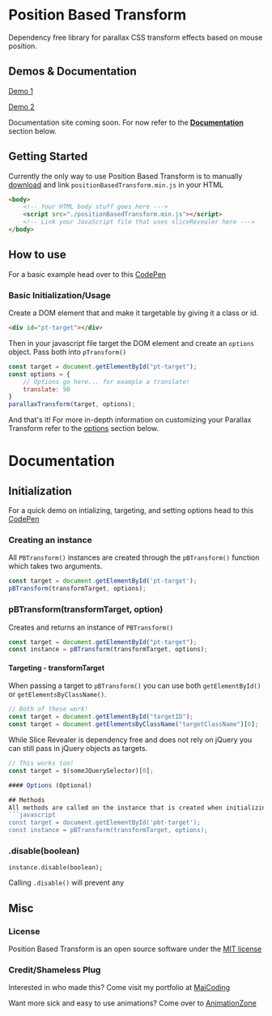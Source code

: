 # Position Based Transform
Dependency free library for parallax CSS transform effects based on mouse position.

## Demos & Documentation
[Demo 1]()

[Demo 2]()

Documentation site coming soon. For now refer to the [**Documentation**]() section below.

## Getting Started
Currently the only way to use Position Based Transform is to manually [download]() and link `positionBasedTransform.min.js` in your HTML
```html
<body>
	<!-- Your HTML body stuff goes here --->
    <script src="./positionBasedTransform.min.js"></script>	
    <!-- Link your JavaScript file that uses sliceRevealer here --->
</body>
```

## How to use
For a basic example head over to this [CodePen]()
### Basic Initialization/Usage
Create a DOM element that and make it targetable by giving it a class or id.
```html
<div id="pt-target"></div>
```

Then in your javascript file target the DOM element and create an `options` object. Pass both into `pTransform()`
```javascript
const target = document.getElementById("pt-target");
const options = {
	// Options go here... for example a translate!
	translate: 50
}
parallaxTransform(target, options);
```

And that's it! For more in-depth information on customizing your Parallax Transform refer to the [options]() section below.

# Documentation
## Initialization
For a quick demo on intializing, targeting, and setting options head to this [CodePen]()

### Creating an instance
All `PBTransform()` instances are created through the `pBTransform()` function which takes two arguments.
```javascript
const target = document.getElementById('pt-target');
pBTransform(transformTarget, options);
```

### pBTransform(transformTarget, option)
Creates and returns an instance of `PBTransform()`
```javascript
const target = document.getElementById("pt-target");
const instance = pBTransform(transformTarget, options);
```

#### Targeting - transformTarget
When passing a target to `pBTransform()` you can use both `getElementById()` or `getElementsByClassName()`.
```javascript
// Both of these work!
const target = document.getElementById("targetID");
const target = document.getElementsByClassName("targetClassName")[0];
```

While Slice Revealer is dependency free and does not rely on jQuery you can still pass in jQuery objects as targets.
```javascript
// This works too!
const target = $(someJQuerySelector)[0];

#### Options (Optional)

## Methods 
All methods are called on the instance that is created when initializing
```javascript
const target = document.getElementById('pbt-target');
const instance = pBTransform(transformTarget, options);
```

### **.disable(boolean)**
```
instance.disable(boolean);
```
Calling `.disable()` will prevent any 

## Misc
### License
Position Based Transform is an open source software under the [MIT license](https://github.com/RealTayy/slice-revealer/blob/master/LICENSE.md)
### Credit/Shameless Plug
Interested in who made this? Come visit my portfolio at [MaiCoding](https://www.maiCoding.me)

Want more sick and easy to use animations? Come over to [AnimationZone](https://realtayy.github.io/animation-zone/)